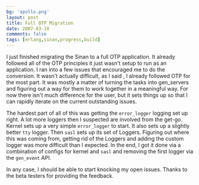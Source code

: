 ```yaml
---
bg: 'apollo.png'
layout: post
title: Full OTP Migration
date: 2007-03-18
comments: false
tags: [erlang,sinan,progress,build]
---
```


I just finished migrating the Sinan to a full OTP application. It
already followed all of the OTP principles it just wasn't setup to run
as an application. I ran into a few issues that encouraged me to do
the conversion. It wasn't actually difficult, as I said , I already
followed OTP for the most part. It was mostly a matter of turning the
tasks into gen\_servers and figuring out a way for them to work
together in a meaningful way. For now there isn't much difference for
the user, but it sets things up so that I can rapidly iterate on the
current outstanding issues.

The hardest part of all of this was getting the `error_logger` logging
set up right. A lot more loggers then I suspected are involved from
the get-go. Kernel sets up a very simple `error_logger` to start. It
also sets up a slightly better `tty` logger. Then `sasl` sets up its
set of Loggers. Figuring out where this was coming from, getting rid
of the Loggers and adding the custom logger was more difficult than I
expected. In the end, I got it done via a combination of configs for
kernel and `sasl` and removing the first logger via the `gen_event`
API.

In any case, I should be able to start knocking my open issues. Thanks
to the beta testers for providing the feedback.